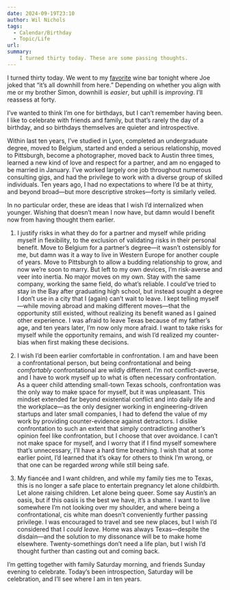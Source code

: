 ```yaml
---
date: 2024-09-19T23:10
author: Wil Nichols
tags:
  - Calendar/Birthday
  - Topic/Life
url: 
summary: 
    I turned thirty today. These are some passing thoughts.
---
```


I turned thirty today. We went to my [favorite](https://austin.eater.com/2018/4/11/17219478/apt-115-bar-open) wine bar tonight where Joe joked that “it’s all downhill from here.” Depending on whether you align with me or my brother Simon, downhill is _easier_, but uphill is _improving_. I’ll reassess at forty.

I’ve wanted to think I’m one for birthdays, but I can’t remember having been. I like to celebrate with friends and family, but that’s rarely the day of a birthday, and so birthdays themselves are quieter and introspective. 

Within last ten years, I’ve studied in Lyon, completed an undergraduate degree, moved to Belgium, started and ended a serious relationship, moved to Pittsburgh, become a photographer, moved back to Austin three times, learned a new kind of love and respect for a partner, and am no engaged to be married in January. I’ve worked largely one job throughout numerous consulting gigs, and had the privilege to work with a diverse group of skilled individuals. Ten years ago, I had no expectations to where I’d be at thirty, and beyond broad—but more descriptive strokes—forty is similarly veiled. 

In no particular order, these are ideas that I wish I’d internalized when younger. Wishing that doesn’t mean I now have, but damn would I benefit now from having thought them earlier.

1. I justify risks in what they do for a partner and myself while priding myself in flexibility, to the exclusion of validating risks in their personal benefit. Move to Belgium for a partner’s degree—it wasn’t ostensibly for me, but damn was it a way to live in Western Europe for another couple of years. Move to Pittsburgh to allow a budding relationship to grow, and now we’re soon to marry. But left to my own devices, I’m risk-averse and veer into inertia. No major moves on my own. Stay with the same company, working the same field, do what’s reliable. I could’ve tried to stay in the Bay after graduating high school, but instead sought a degree I don’t use in a city that I (again) can’t wait to leave. I kept telling myself—while moving abroad and making different moves—that the opportunity still existed, without realizing its benefit waned as I gained other experience. I was afraid to leave Texas because of my father’s age, and ten years later, I’m now only more afraid. I want to take risks for myself while the opportunity remains, and wish I’d realized my counter-bias when first making these decisions.

2. I wish I’d been earlier comfortable in confrontation. I am and have been a confrontational person, but being confrontational and being _comfortably_ confrontational are wildly different. I’m not conflict-averse, and I have to work myself up to what is often necessary confrontation. As a queer child attending small-town Texas schools, confrontation was the only way to make space for myself, but it was unpleasant. This mindset extended far beyond existential conflict and into daily life and the workplace—as the only designer working in engineering-driven startups and later small companies, I had to defend the value of my work by providing counter-evidence against detractors. I dislike confrontation to such an extent that simply contradicting another’s opinion feel like confrontation, but I choose that over avoidance. I can’t not make space for myself, and I worry that if I find myself somewhere that’s unnecessary, I’ll have a hard time breathing. I wish that at some earlier point, I’d learned that it’s okay for others to think I’m wrong, or that one can be regarded _wrong_ while still being safe. 

3. My fiancée and I want children, and while my family ties me to Texas, this is no longer a safe place to entertain pregnancy let alone childbirth. Let alone raising children. Let alone being queer. Some say Austin’s an oasis, but if this oasis is the best we have, it’s a shame. I want to live somewhere I’m not looking over my shoulder, and where being a confrontational, cis white man doesn’t conveniently further passing privilege. I was encouraged to travel and see new places, but I wish I’d considered that I _could leave._ Home was always Texas—despite the disdain—and the solution to my dissonance will be to make home elsewhere. Twenty-somethings don’t need a life plan, but I wish I’d thought further than casting out and coming back. 

I’m getting together with family Saturday morning, and friends Sunday evening to celebrate. Today’s been introspection, Saturday will be celebration, and I’ll see where I am in ten years. 
